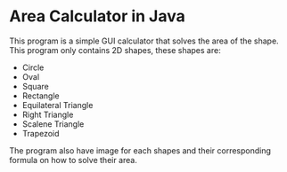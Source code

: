 # Area Calculator in Java
This program is a simple GUI calculator that solves the area of the shape. This program only contains 2D shapes, these shapes are:
* Circle
* Oval
* Square
* Rectangle
* Equilateral Triangle
* Right Triangle
* Scalene Triangle
* Trapezoid

The program also have image for each shapes and their corresponding formula on how to solve their area.
